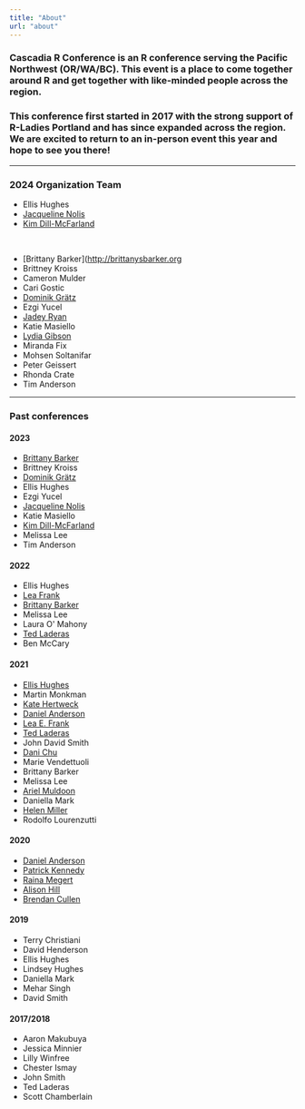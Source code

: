 ```yaml
---
title: "About"
url: "about"
---
```


<h3>Cascadia R Conference is an R conference serving the Pacific Northwest (OR/WA/BC).
This event is a place to come together around R and get together with like-minded people across
the region.</h3>

<h3>This conference first started in 2017 with the strong support of R-Ladies Portland and
has since expanded across the region. We are excited to return to an in-person event 
this year and hope to see you there!</h3>

***

### 2024 Organization Team

+ Ellis Hughes
+ [Jacqueline Nolis](https://jnolis.com/)
+ [Kim Dill-McFarland](https://kdillmcfarland.github.io/)

<br>

+ [Brittany Barker](http://brittanysbarker.org
+ Brittney Kroiss
+ Cameron Mulder
+ Cari Gostic
+ [Dominik Grätz](https://www.researchgate.net/profile/Dominik-Graetz-2)
+ Ezgi Yucel
+ [Jadey Ryan](https://jadeyryan.com)
+ Katie Masiello
+ [Lydia Gibson](https://lgibson7.quarto.pub/once-upon-a-time-series/about.html)
+ Miranda Fix
+ Mohsen Soltanifar
+ Peter Geissert
+ Rhonda Crate
+ Tim Anderson

***
### Past conferences
#### 2023

+ [Brittany Barker](http://brittanysbarker.org)
+ Brittney Kroiss
+ [Dominik Grätz](https://www.researchgate.net/profile/Dominik-Graetz-2)
+ Ellis Hughes
+ Ezgi Yucel
+ [Jacqueline Nolis](https://jnolis.com/)
+ Katie Masiello
+ [Kim Dill-McFarland](https://kdillmcfarland.github.io/)
+ Melissa Lee
+ Tim Anderson

#### 2022

+ Ellis Hughes
+ [Lea Frank](https://lea-frank.netlify.app/)
+ [Brittany Barker](http://brittanysbarker.org)
+ Melissa Lee
+ Laura O' Mahony
+ [Ted Laderas](https://laderast.github.io )
+ Ben McCary

#### 2021

+ [Ellis Hughes](http://twitter.com/thebioengineer)
+ Martin Monkman
+ [Kate Hertweck](http://katehertweck.com)
+ [Daniel Anderson](https://www.datalorax.com/about/)
+ [Lea E. Frank](https://github.com/lfrank14)
+ [Ted Laderas](https://laderast.github.io)
+ John David Smith
+ [Dani Chu](https://danichusfu.github.io/)
+ Marie Vendettuoli
+ Brittany Barker
+ Melissa Lee
+ [Ariel Muldoon](https://aosmith.rbind.io/)
+ Daniella Mark
+ [Helen Miller](https://github.com/helenmiller16)
+ Rodolfo Lourenzutti

#### 2020

+ [Daniel Anderson](https://www.datalorax.com/about/)
+ [Patrick Kennedy](https://ctl.uoregon.edu/about/staff/patrick-kennedy)
+ [Raina Megert](https://education.uoregon.edu/people/faculty/rainam)
+ [Alison Hill](https://alison.rbind.io/)
+ [Brendan Cullen](https://bcullen.rbind.io/)

#### 2019

+ Terry Christiani
+ David Henderson
+ Ellis Hughes
+ Lindsey Hughes
+ Daniella Mark
+ Mehar Singh
+ David Smith


#### 2017/2018

+ Aaron Makubuya
+ Jessica Minnier
+ Lilly Winfree
+ Chester Ismay
+ John Smith
+ Ted Laderas
+ Scott Chamberlain







